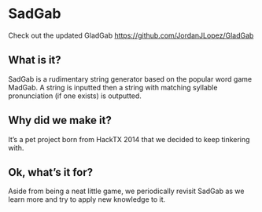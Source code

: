 # SadGab
Check out the updated GladGab https://github.com/JordanJLopez/GladGab
## What is it?
SadGab is a rudimentary string generator based on the popular word game MadGab. A string is inputted then a string with matching syllable pronunciation (if one exists) is outputted.
## Why did we make it?
It’s a pet project born from HackTX 2014 that we decided to keep tinkering with.
## Ok, what’s it for?
Aside from being a neat little game, we periodically revisit SadGab as we learn more and try to apply new knowledge to it.
